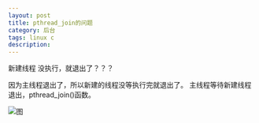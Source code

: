 ```yaml
---
layout: post
title: pthread_join的问题
category: 后台
tags: linux c
description: 
---
```



新建线程 没执行，就退出了？？？

因为主线程退出了，所以新建的线程没等执行完就退出了。
主线程等待新建线程退出，pthread_join()函数。


![图](https://sonya1.github.io/assets/img/blog/thread_join.png)
